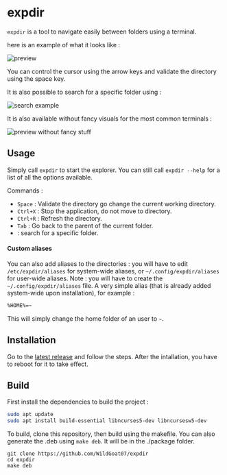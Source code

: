 # expdir

`expdir` is a tool to navigate easily between folders using a terminal.

here is an example of what it looks like :

![preview](https://user-images.githubusercontent.com/30344403/116106735-ace4d700-a6b2-11eb-9a63-45c26be16fdf.png)

You can control the cursor using the arrow keys and validate the directory using the space key.

It is also possible to search for a specific folder using :

![search example](https://user-images.githubusercontent.com/30344403/116106953-ddc50c00-a6b2-11eb-8cea-bd1c4b9bf857.png)

It is also available without fancy visuals for the most common terminals :

![preview without fancy stuff](https://user-images.githubusercontent.com/30344403/116107155-11079b00-a6b3-11eb-965b-09123ce7a168.png)


## Usage

Simply call `expdir` to start the explorer. You can still call `expdir --help` for a list of all the options available.

Commands :
- `Space` : Validate the directory go change the current working directory.
- `Ctrl+X` : Stop the application, do not move to directory.
- `Ctrl+R` : Refresh the directory.
- `Tab` : Go back to the parent of the current folder.
- <any letter> : search for a specific folder.

#### Custom aliases

You can also add aliases to the directories : you will have to edit `/etc/expdir/aliases` for system-wide aliases, or `~/.config/expdir/aliases` for user-wide aliases. Note : you will have to create the `~/.config/expdir/aliases` file.
A very simple alias (that is already added system-wide upon installation), for example :
```sh
%HOME%=~
```

This will simply change the home folder of an user to `~`.

## Installation

Go to the [latest release](https://github.com/WildGoat07/expdir/releases/latest) and follow the steps.
After the intallation, you have to reboot for it to take effect.

## Build

First install the dependencies to build the project :
```sh
sudo apt update
sudo apt install build-essential libncurses5-dev libncursesw5-dev
```
To build, clone this repository, then build using the makefile.
You can also generate the .deb using `make deb`. It will be in the ./package folder.
```
git clone https://github.com/WildGoat07/expdir
cd expdir
make deb
```
